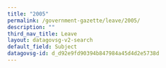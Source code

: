 ```yaml
---
title: "2005"
permalink: /government-gazette/leave/2005/
description: ""
third_nav_title: Leave
layout: datagovsg-v2-search
default_field: Subject
datagovsg-id: d_d92e9fd90394b847984a45d4d2e5738d
---
```

